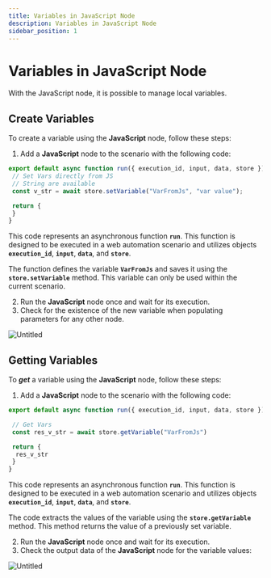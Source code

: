 ```yaml
---
title: Variables in JavaScript Node
description: Variables in JavaScript Node
sidebar_position: 1
---
```

# Variables in JavaScript Node


With the JavaScript node, it is possible to manage local variables.

## Сreate Variables

To create a variable using the **JavaScript** node, follow these steps: 

1. Add a **JavaScript** node to the scenario with the following code: 

```jsx
export default async function run({ execution_id, input, data, store }) {
 // Set Vars directly from JS
 // String are available
 const v_str = await store.setVariable("VarFromJs", "var value");

 return {
 }
}
````

This code represents an asynchronous function **`run`**. This function is designed to be executed in a web automation scenario and utilizes objects **`execution_id`**, **`input`**, **`data`**, and **`store`**.

The function defines the variable **`VarFromJs`** and saves it using the **`store.setVariable`** method. This variable can only be used within the current scenario.

2. Run the **JavaScript** node once and wait for its execution.
3. Check for the existence of the new variable when populating parameters for any other node.

![Untitled](/img/placeholder.webp)

## Getting Variables

To ***get*** a variable using the **JavaScript** node, follow these steps:

1. Add a **JavaScript** node to the scenario with the following code:

```jsx
export default async function run({ execution_id, input, data, store }) {

 // Get Vars
 const res_v_str = await store.getVariable("VarFromJs")

 return {
  res_v_str
 }
}
```

This code represents an asynchronous function **`run`**. This function is designed to be executed in a web automation scenario and utilizes objects **`execution_id`**, **`input`**, **`data`**, and **`store`**.

The code extracts the values of the variable using the **`store.getVariable`** method. This method returns the value of a previously set variable.

2. Run the **JavaScript** node once and wait for its execution.
3. Check the output data of the **JavaScript** node for the variable values:

![Untitled](/img/placeholder.webp)


